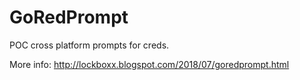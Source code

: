 # GoRedPrompt
POC cross platform prompts for creds.

More info: http://lockboxx.blogspot.com/2018/07/goredprompt.html
